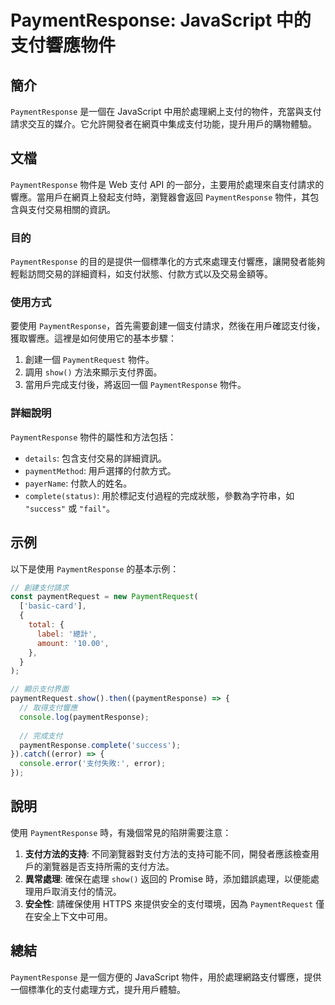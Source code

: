 <!--
Meta Description: # PaymentResponse: JavaScript 中的支付響應物件 ## 簡介 `PaymentResponse` 是一個在 JavaScript 中用於處理網上支付的物件，充當與支付請求交互的媒介。它允許開發者在網頁中集成支付功能，提升用戶的購物體驗。 ## 文檔 `PaymentRes...
Meta Keywords: paymentresponse, paymentrequest, javascript, show, error
-->

# PaymentResponse: JavaScript 中的支付響應物件

## 簡介
`PaymentResponse` 是一個在 JavaScript 中用於處理網上支付的物件，充當與支付請求交互的媒介。它允許開發者在網頁中集成支付功能，提升用戶的購物體驗。

## 文檔
`PaymentResponse` 物件是 Web 支付 API 的一部分，主要用於處理來自支付請求的響應。當用戶在網頁上發起支付時，瀏覽器會返回 `PaymentResponse` 物件，其包含與支付交易相關的資訊。

### 目的
`PaymentResponse` 的目的是提供一個標準化的方式來處理支付響應，讓開發者能夠輕鬆訪問交易的詳細資料，如支付狀態、付款方式以及交易金額等。

### 使用方式
要使用 `PaymentResponse`，首先需要創建一個支付請求，然後在用戶確認支付後，獲取響應。這裡是如何使用它的基本步驟：

1. 創建一個 `PaymentRequest` 物件。
2. 調用 `show()` 方法來顯示支付界面。
3. 當用戶完成支付後，將返回一個 `PaymentResponse` 物件。

### 詳細說明
`PaymentResponse` 物件的屬性和方法包括：

- `details`: 包含支付交易的詳細資訊。
- `paymentMethod`: 用戶選擇的付款方式。
- `payerName`: 付款人的姓名。
- `complete(status)`: 用於標記支付過程的完成狀態，參數為字符串，如 `"success"` 或 `"fail"`。

## 示例
以下是使用 `PaymentResponse` 的基本示例：

```javascript
// 創建支付請求
const paymentRequest = new PaymentRequest(
  ['basic-card'],
  {
    total: {
      label: '總計',
      amount: '10.00',
    },
  }
);

// 顯示支付界面
paymentRequest.show().then((paymentResponse) => {
  // 取得支付響應
  console.log(paymentResponse);
  
  // 完成支付
  paymentResponse.complete('success');
}).catch((error) => {
  console.error('支付失敗:', error);
});
```

## 說明
使用 `PaymentResponse` 時，有幾個常見的陷阱需要注意：

1. **支付方法的支持**: 不同瀏覽器對支付方法的支持可能不同，開發者應該檢查用戶的瀏覽器是否支持所需的支付方法。
2. **異常處理**: 確保在處理 `show()` 返回的 Promise 時，添加錯誤處理，以便能處理用戶取消支付的情況。
3. **安全性**: 請確保使用 HTTPS 來提供安全的支付環境，因為 `PaymentRequest` 僅在安全上下文中可用。

## 總結
`PaymentResponse` 是一個方便的 JavaScript 物件，用於處理網路支付響應，提供一個標準化的支付處理方式，提升用戶體驗。